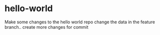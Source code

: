 # hello-world
Make some changes to the hello world repo 
change the data in the feature branch..
create more changes for commit 